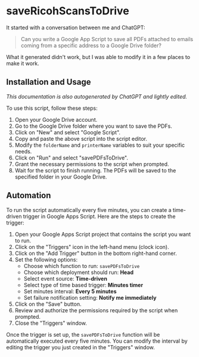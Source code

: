 # saveRicohScansToDrive

It started with a conversation between me and ChatGPT:

> Can you write a Google App Script to save all PDFs attached to emails coming from a specific address to a Google Drive folder?

What it generated didn't work, but I was able to modify it in a few places to
make it work.

## Installation and Usage

*This documentation is also autogenerated by ChatGPT and lightly edited.*

To use this script, follow these steps:

1. Open your Google Drive account.
2. Go to the Google Drive folder where you want to save the PDFs.
3. Click on "New" and select "Google Script".
4. Copy and paste the above script into the script editor.
5. Modify the `folderName` and `printerName` variables to suit your specific needs.
6. Click on "Run" and select "savePDFsToDrive".
7. Grant the necessary permissions to the script when prompted.
8. Wait for the script to finish running. The PDFs will be saved to the specified folder in your Google Drive.

## Automation

To run the script automatically every five minutes, you can create a time-driven trigger in Google Apps Script. Here are the steps to create the trigger:

1. Open your Google Apps Script project that contains the script you want to run.
2. Click on the "Triggers" icon in the left-hand menu (clock icon).
3. Click on the "Add Trigger" button in the bottom right-hand corner.
4. Set the following options:
    * Choose which function to run: `savePDFsToDrive`
    * Choose which deployment should run: **Head**
    * Select event source: **Time-driven**
    * Select type of time based trigger: **Minutes timer**
    * Set minutes interval: **Every 5 minutes**
    * Set failure notification setting: **Notify me immediately**
5. Click on the "Save" button.
6. Review and authorize the permissions required by the script when prompted.
7. Close the "Triggers" window.

Once the trigger is set up, the `savePDFsToDrive` function will be automatically executed every five minutes. You can modify the interval by editing the trigger you just created in the "Triggers" window.

